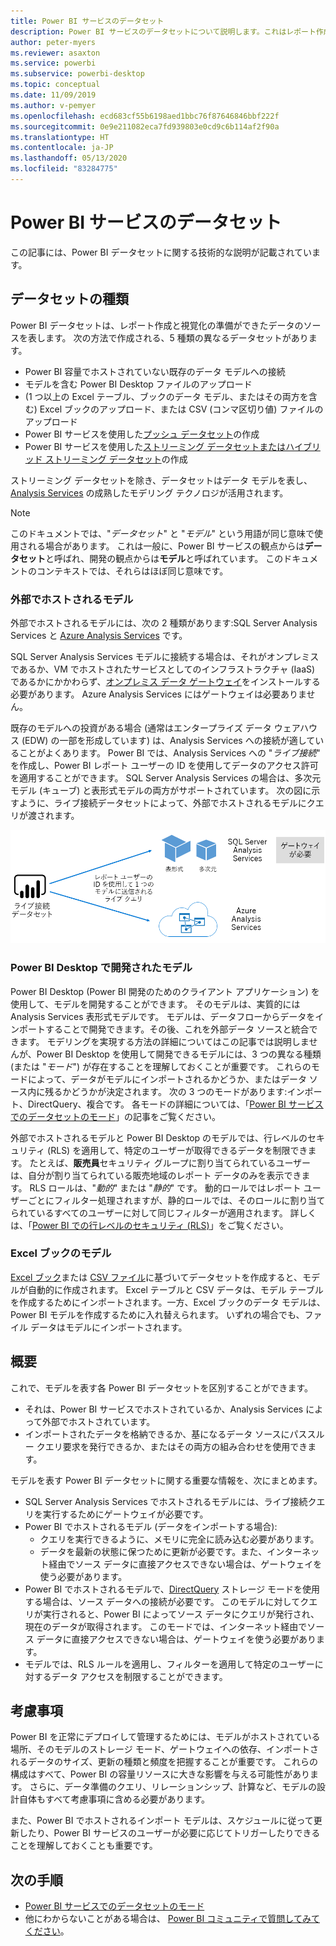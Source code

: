 ```yaml
---
title: Power BI サービスのデータセット
description: Power BI サービスのデータセットについて説明します。これはレポート作成と視覚化の準備ができたデータのソースを表します。
author: peter-myers
ms.reviewer: asaxton
ms.service: powerbi
ms.subservice: powerbi-desktop
ms.topic: conceptual
ms.date: 11/09/2019
ms.author: v-pemyer
ms.openlocfilehash: ecd683cf55b6198aed1bbc76f87646846bbf222f
ms.sourcegitcommit: 0e9e211082eca7fd939803e0cd9c6b114af2f90a
ms.translationtype: HT
ms.contentlocale: ja-JP
ms.lasthandoff: 05/13/2020
ms.locfileid: "83284775"
---
```

# <a name="datasets-in-the-power-bi-service"></a>Power BI サービスのデータセット

この記事には、Power BI データセットに関する技術的な説明が記載されています。

## <a name="dataset-types"></a>データセットの種類

Power BI データセットは、レポート作成と視覚化の準備ができたデータのソースを表します。 次の方法で作成される、5 種類の異なるデータセットがあります。

- Power BI 容量でホストされていない既存のデータ モデルへの接続
- モデルを含む Power BI Desktop ファイルのアップロード
- (1 つ以上の Excel テーブル、ブックのデータ モデル、またはその両方を含む) Excel ブックのアップロード、または CSV (コンマ区切り値) ファイルのアップロード
- Power BI サービスを使用した[プッシュ データセット](../developer/automation/walkthrough-push-data.md)の作成
- Power BI サービスを使用した[ストリーミング データセットまたはハイブリッド ストリーミング データセット](service-real-time-streaming.md)の作成

ストリーミング データセットを除き、データセットはデータ モデルを表し、[Analysis Services](/analysis-services/analysis-services-overview) の成熟したモデリング テクノロジが活用されます。

> [!NOTE]
> このドキュメントでは、"_データセット_" と "_モデル_" という用語が同じ意味で使用される場合があります。 これは一般に、Power BI サービスの観点からは**データセット**と呼ばれ、開発の観点からは**モデル**と呼ばれています。 このドキュメントのコンテキストでは、それらはほぼ同じ意味です。

### <a name="external-hosted-models"></a>外部でホストされるモデル

外部でホストされるモデルには、次の 2 種類があります:SQL Server Analysis Services と [Azure Analysis Services](/azure/analysis-services/analysis-services-overview) です。

SQL Server Analysis Services モデルに接続する場合は、それがオンプレミスであるか、VM でホストされたサービスとしてのインフラストラクチャ (IaaS) であるかにかかわらず、[オンプレミス データ ゲートウェイ](service-gateway-onprem.md)をインストールする必要があります。 Azure Analysis Services にはゲートウェイは必要ありません。

既存のモデルへの投資がある場合 (通常はエンタープライズ データ ウェアハウス (EDW) の一部を形成しています) は、Analysis Services への接続が適していることがよくあります。 Power BI では、Analysis Services への "_ライブ接続_" を作成し、Power BI レポート ユーザーの ID を使用してデータのアクセス許可を適用することができます。 SQL Server Analysis Services の場合は、多次元モデル (キューブ) と表形式モデルの両方がサポートされています。 次の図に示すように、ライブ接続データセットによって、外部でホストされるモデルにクエリが渡されます。

![ライブ接続データセットによって外部でホストされるモデルにクエリが渡される](media/service-datasets-understand/live-connection-dataset.png)

### <a name="power-bi-desktop-developed-models"></a>Power BI Desktop で開発されたモデル

Power BI Desktop (Power BI 開発のためのクライアント アプリケーション) を使用して、モデルを開発することができます。 そのモデルは、実質的には Analysis Services 表形式モデルです。 モデルは、データフローからデータをインポートすることで開発できます。その後、これを外部データ ソースと統合できます。 モデリングを実現する方法の詳細についてはこの記事では説明しませんが、Power BI Desktop を使用して開発できるモデルには、3 つの異なる種類 (または "_モード_") が存在することを理解しておくことが重要です。 これらのモードによって、データがモデルにインポートされるかどうか、またはデータ ソース内に残るかどうかが決定されます。 次の 3 つのモードがあります:インポート、DirectQuery、複合です。 各モードの詳細については、「[Power BI サービスでのデータセットのモード](service-dataset-modes-understand.md)」の記事をご覧ください。

外部でホストされるモデルと Power BI Desktop のモデルでは、行レベルのセキュリティ (RLS) を適用して、特定のユーザーが取得できるデータを制限できます。 たとえば、**販売員**セキュリティ グループに割り当てられているユーザーは、自分が割り当てられている販売地域のレポート データのみを表示できます。 RLS ロールは、"_動的_" または "_静的_" です。 動的ロールではレポート ユーザーごとにフィルター処理されますが、静的ロールでは、そのロールに割り当てられているすべてのユーザーに対して同じフィルターが適用されます。 詳しくは、「[Power BI での行レベルのセキュリティ (RLS)](../admin/service-admin-rls.md)」をご覧ください。

### <a name="excel-workbook-models"></a>Excel ブックのモデル

[Excel ブック](service-excel-workbook-files.md)または [CSV ファイル](service-comma-separated-value-files.md)に基づいてデータセットを作成すると、モデルが自動的に作成されます。 Excel テーブルと CSV データは、モデル テーブルを作成するためにインポートされます。一方、Excel ブックのデータ モデルは、Power BI モデルを作成するために入れ替えられます。 いずれの場合でも、ファイル データはモデルにインポートされます。

## <a name="summary"></a>概要

これで、モデルを表す各 Power BI データセットを区別することができます。

- それは、Power BI サービスでホストされているか、Analysis Services によって外部でホストされています。
- インポートされたデータを格納できるか、基になるデータ ソースにパススルー クエリ要求を発行できるか、またはその両方の組み合わせを使用できます。

モデルを表す Power BI データセットに関する重要な情報を、次にまとめます。

- SQL Server Analysis Services でホストされるモデルには、ライブ接続クエリを実行するためにゲートウェイが必要です。
- Power BI でホストされるモデル (データをインポートする場合):
  - クエリを実行できるように、メモリに完全に読み込む必要があります。
  - データを最新の状態に保つために更新が必要です。また、インターネット経由でソース データに直接アクセスできない場合は、ゲートウェイを使う必要があります。
- Power BI でホストされるモデルで、[DirectQuery](desktop-directquery-about.md) ストレージ モードを使用する場合は、ソース データへの接続が必要です。 このモデルに対してクエリが実行されると、Power BI によってソース データにクエリが発行され、現在のデータが取得されます。 このモードでは、インターネット経由でソース データに直接アクセスできない場合は、ゲートウェイを使う必要があります。
- モデルでは、RLS ルールを適用し、フィルターを適用して特定のユーザーに対するデータ アクセスを制限することができます。

## <a name="considerations"></a>考慮事項

Power BI を正常にデプロイして管理するためには、モデルがホストされている場所、そのモデルのストレージ モード、ゲートウェイへの依存、インポートされるデータのサイズ、更新の種類と頻度を把握することが重要です。 これらの構成はすべて、Power BI の容量リソースに大きな影響を与える可能性があります。 さらに、データ準備のクエリ、リレーションシップ、計算など、モデルの設計自体もすべて考慮事項に含める必要があります。

また、Power BI でホストされるインポート モデルは、スケジュールに従って更新したり、Power BI サービスのユーザーが必要に応じてトリガーしたりできることを理解しておくことも重要です。

## <a name="next-steps"></a>次の手順

- [Power BI サービスでのデータセットのモード](service-dataset-modes-understand.md)
- 他にわからないことがある場合は、 [Power BI コミュニティで質問してみてください](https://community.powerbi.com/)。

